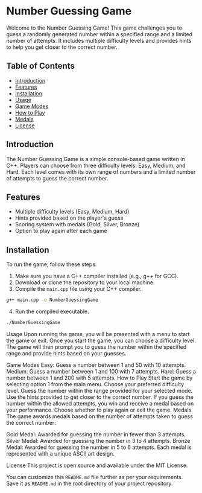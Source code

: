 # Number Guessing Game

Welcome to the Number Guessing Game! This game challenges you to guess a randomly generated number within a specified range and a limited number of attempts. It includes multiple difficulty levels and provides hints to help you get closer to the correct number.

## Table of Contents

- [Introduction](#introduction)
- [Features](#features)
- [Installation](#installation)
- [Usage](#usage)
- [Game Modes](#game-modes)
- [How to Play](#how-to-play)
- [Medals](#medals)
- [License](#license)

## Introduction

The Number Guessing Game is a simple console-based game written in C++. Players can choose from three difficulty levels: Easy, Medium, and Hard. Each level comes with its own range of numbers and a limited number of attempts to guess the correct number.

## Features

- Multiple difficulty levels (Easy, Medium, Hard)
- Hints provided based on the player's guess
- Scoring system with medals (Gold, Silver, Bronze)
- Option to play again after each game

## Installation

To run the game, follow these steps:

1. Make sure you have a C++ compiler installed (e.g., g++ for GCC).
2. Download or clone the repository to your local machine.
3. Compile the `main.cpp` file using your C++ compiler.

```sh
g++ main.cpp -o NumberGuessingGame
```

4. Run the compiled executable.
```sh
./NumberGuessingGame
```
Usage
Upon running the game, you will be presented with a menu to start the game or exit. Once you start the game, you can choose a difficulty level. The game will then prompt you to guess the number within the specified range and provide hints based on your guesses.

Game Modes
Easy: Guess a number between 1 and 50 with 10 attempts.
Medium: Guess a number between 1 and 100 with 7 attempts.
Hard: Guess a number between 1 and 200 with 5 attempts.
How to Play
Start the game by selecting option 1 from the main menu.
Choose your preferred difficulty level.
Guess the number within the range provided for your selected mode.
Use the hints provided to get closer to the correct number.
If you guess the number within the allowed attempts, you win and receive a medal based on your performance.
Choose whether to play again or exit the game.
Medals
The game awards medals based on the number of attempts taken to guess the correct number:

Gold Medal: Awarded for guessing the number in fewer than 3 attempts.
Silver Medal: Awarded for guessing the number in 3 to 4 attempts.
Bronze Medal: Awarded for guessing the number in 5 to 6 attempts.
Each medal is represented with a unique ASCII art design.

License
This project is open source and available under the MIT License.


You can customize this `README.md` file further as per your requirements. Save it as `README.md` in the root directory of your project repository.
